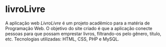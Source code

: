 # livroLivre

A aplicação web <i>LivroLivre</i> é um projeto acadêmico para a matéria de Programação Web. O objetivo do site criado é que a aplicação conecte pessoas para que possam emprestar livros, filtrando-os pelo gênero, título, etc.
Tecnologias utilizadas: HTML, CSS, PHP e MySQL.
